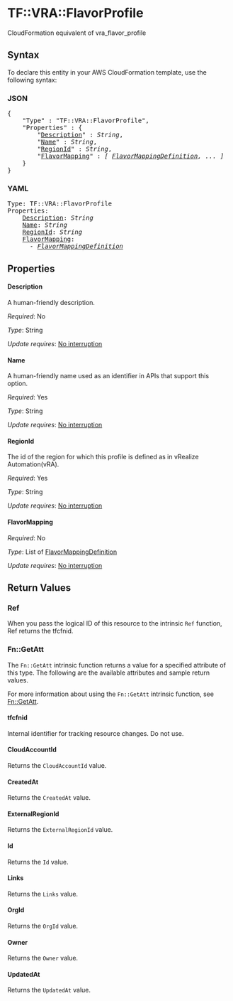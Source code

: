 # TF::VRA::FlavorProfile

CloudFormation equivalent of vra_flavor_profile

## Syntax

To declare this entity in your AWS CloudFormation template, use the following syntax:

### JSON

<pre>
{
    "Type" : "TF::VRA::FlavorProfile",
    "Properties" : {
        "<a href="#description" title="Description">Description</a>" : <i>String</i>,
        "<a href="#name" title="Name">Name</a>" : <i>String</i>,
        "<a href="#regionid" title="RegionId">RegionId</a>" : <i>String</i>,
        "<a href="#flavormapping" title="FlavorMapping">FlavorMapping</a>" : <i>[ <a href="flavormappingdefinition.md">FlavorMappingDefinition</a>, ... ]</i>
    }
}
</pre>

### YAML

<pre>
Type: TF::VRA::FlavorProfile
Properties:
    <a href="#description" title="Description">Description</a>: <i>String</i>
    <a href="#name" title="Name">Name</a>: <i>String</i>
    <a href="#regionid" title="RegionId">RegionId</a>: <i>String</i>
    <a href="#flavormapping" title="FlavorMapping">FlavorMapping</a>: <i>
      - <a href="flavormappingdefinition.md">FlavorMappingDefinition</a></i>
</pre>

## Properties

#### Description

A human-friendly description.

_Required_: No

_Type_: String

_Update requires_: [No interruption](https://docs.aws.amazon.com/AWSCloudFormation/latest/UserGuide/using-cfn-updating-stacks-update-behaviors.html#update-no-interrupt)

#### Name

A human-friendly name used as an identifier in APIs that support this option.

_Required_: Yes

_Type_: String

_Update requires_: [No interruption](https://docs.aws.amazon.com/AWSCloudFormation/latest/UserGuide/using-cfn-updating-stacks-update-behaviors.html#update-no-interrupt)

#### RegionId

The id of the region for which this profile is defined as in vRealize Automation(vRA).

_Required_: Yes

_Type_: String

_Update requires_: [No interruption](https://docs.aws.amazon.com/AWSCloudFormation/latest/UserGuide/using-cfn-updating-stacks-update-behaviors.html#update-no-interrupt)

#### FlavorMapping

_Required_: No

_Type_: List of <a href="flavormappingdefinition.md">FlavorMappingDefinition</a>

_Update requires_: [No interruption](https://docs.aws.amazon.com/AWSCloudFormation/latest/UserGuide/using-cfn-updating-stacks-update-behaviors.html#update-no-interrupt)

## Return Values

### Ref

When you pass the logical ID of this resource to the intrinsic `Ref` function, Ref returns the tfcfnid.

### Fn::GetAtt

The `Fn::GetAtt` intrinsic function returns a value for a specified attribute of this type. The following are the available attributes and sample return values.

For more information about using the `Fn::GetAtt` intrinsic function, see [Fn::GetAtt](https://docs.aws.amazon.com/AWSCloudFormation/latest/UserGuide/intrinsic-function-reference-getatt.html).

#### tfcfnid

Internal identifier for tracking resource changes. Do not use.

#### CloudAccountId

Returns the <code>CloudAccountId</code> value.

#### CreatedAt

Returns the <code>CreatedAt</code> value.

#### ExternalRegionId

Returns the <code>ExternalRegionId</code> value.

#### Id

Returns the <code>Id</code> value.

#### Links

Returns the <code>Links</code> value.

#### OrgId

Returns the <code>OrgId</code> value.

#### Owner

Returns the <code>Owner</code> value.

#### UpdatedAt

Returns the <code>UpdatedAt</code> value.


